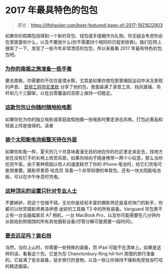 # 2017 年最具特色的包包

> 原文：<https://lifehacker.com/best-featured-bags-of-2017-1821622903>

如果你的假期包括得到一个新的背包、钱包或手提箱作为礼物，你无疑会考虑你会在里面塞些什么，以及不要放什么(你不需要四个相同的日程安排表)。我们在网上搜索了一下，发现了一些今年非常漂亮的包包，所以来看看 2017 年最有特色的包包吧。



### [**为你的南极之旅准备一些手套**](https://lifehacker.com/the-antarctica-proof-audio-recording-bag-1793010830#_ga=2.122377675.1593523345.1514477188-70070073.1512998625)

要去南极，你需要的不仅仅是潜水鞋，尤其是如果你想在那里捕捉运动中冰冻景观的声音。 [音频工程师尼里欧](http://everydaycarry.com/professions/278/sound-engineer) 分享了他的包，里面装满了录音工具、挡风玻璃、吊杆和几个三脚架，以在白雪覆盖的苔原上保持一切稳定。

### [**这款包包让你随时随地拍电影**](https://lifehacker.com/the-mobile-filmmakers-bag-1792042743#_ga=2.122377675.1593523345.1514477188-70070073.1512998625)

如果你在为你的独立电影或家庭度假拍摄一些电影时要走游击风格，打包必需品和轻装上阵是值得的。读者

### [**装个太阳能电池板整天待在外面**](https://lifehacker.com/stay-out-all-day-with-this-solar-friendly-shoulder-bag-1800825716#_ga=2.12802167.1593523345.1514477188-70070073.1512998625)

如果你和我一样，夏天的几个月意味着漫无目的地在你的社区里走来走去，找地方坐在没有钉子的长椅上欣赏风景。如果你倾向于随身携带一两个小玩意，那么当你吃完午饭，由于某种原因以惊人的速度耗尽了你的 iPhone 电池时，给它们充电可能很重要。摄影师里奇·哈克尼 背着一个非常轻便的单肩包，还有一块太阳能电池板，可以在中午休息时充电。

### [**这种顶尖的设置只针对专业人士**](https://lifehacker.com/here-s-what-a-photo-pro-brings-in-his-backpack-1819362864#_ga=2.12802167.1593523345.1514477188-70070073.1512998625)

不要嫉妒，但这个包很不错。无论你是经验丰富的摄影师还是喜欢快门的新手，你都可以欣赏摄影师弗洛伊德·迪安的工具箱 T3 中的所有装备。Vanguard 背包里不止有一台全画幅索尼 A7 相机，一台 MacBook Pro，以及你可能需要在几分钟内从偷拍到照相馆的所有其他摄影设备(尽管分解可能需要一段时间)。

### [**要去远足吗？装右挡**](https://lifehacker.com/the-chanctonbury-ring-hike-bag-1796637908#_ga=2.12802167.1593523345.1514477188-70070073.1512998625)

当然，当你上山时，你需要一些特殊的装备，而 iPad 可能不在清单上。如果是这样的话，看看这个包，它是为在 Chanctonbury Ring hill fort 周围的旅行准备的。它装满了安全装备，徒步旅行的食物，以及一些让你保持干燥和免受蚊虫叮咬的精选服装。